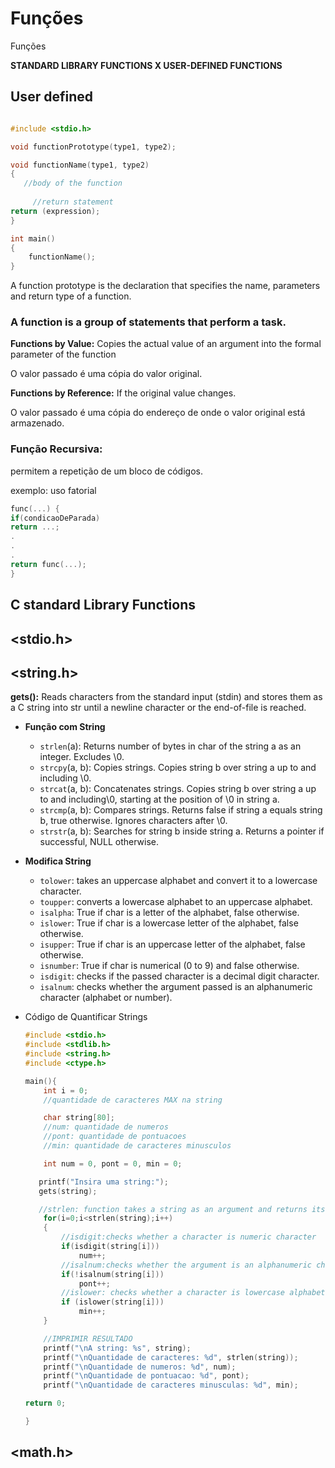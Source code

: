 # Funções

Funções 

**STANDARD LIBRARY FUNCTIONS X USER-DEFINED FUNCTIONS**

## User defined

```c

#include <stdio.h>

void functionPrototype(type1, type2);

void functionName(type1, type2)
{
   //body of the function
  
	 //return statement
return (expression);
}

int main()
{
    functionName();
}
```

A function prototype is the declaration that specifies the name, parameters and return type of a function.

### **A function is a group of statements that perform a task.**

**Functions by Value:** Copies the actual value of an argument into the formal parameter of the function

O valor passado é uma cópia
do valor original.

**Functions by Reference:** If the original value changes.

O valor passado é uma cópia
do endereço de onde o valor
original está armazenado.

### Função Recursiva:

permitem a repetição de um bloco de códigos.

exemplo: uso fatorial

```c
func(...) {
if(condicaoDeParada)
return ...;
.
.
.
return func(...);
}
```

## C standard Library Functions

## <stdio.h>

## <string.h>

**gets():** Reads characters from the standard input (stdin) and stores them as a C string into str until a newline character or the end-of-file is reached.

- **Função com String**
    - `strlen`(a): Returns number of bytes in char of the string a as an integer. Excludes \0.
    - `strcpy`(a, b): Copies strings. Copies string b over string a up
    to and including \0.
    - `strcat`(a, b): Concatenates strings. Copies string b over string
    a up to and including\0, starting at the position of \0 in string a.
    - `strcmp`(a, b): Compares strings. Returns false if string a equals string b, true otherwise. Ignores characters after \0.
    - `strstr`(a, b): Searches for string b inside string a. Returns a
    pointer if successful, NULL otherwise.
- **Modifica String**
    - `tolower`: takes an uppercase alphabet and convert it to a lowercase character.
    - `toupper`: converts a lowercase alphabet to an uppercase alphabet.
    - `isalpha`: True if char is a letter of the alphabet, false
    otherwise.
    - `islower`: True if char is a lowercase letter of the alphabet,
    false otherwise.
    - `isupper`: True if char is an uppercase letter of the alphabet,
    false otherwise.
    - `isnumber`: True if char is numerical (0 to 9) and false
    otherwise.
    - `isdigit`: checks if the passed character is a decimal digit character.
    - `isalnum`: checks whether the argument passed is an alphanumeric character (alphabet or number).
- Código de Quantificar Strings
    
    ```c
    #include <stdio.h>
    #include <stdlib.h>
    #include <string.h>
    #include <ctype.h>
    
    main(){
        int i = 0;
        //quantidade de caracteres MAX na string
    
        char string[80];
        //num: quantidade de numeros
        //pont: quantidade de pontuacoes
        //min: quantidade de caracteres minusculos
    
        int num = 0, pont = 0, min = 0;
    
       printf("Insira uma string:");
       gets(string);
    
       //strlen: function takes a string as an argument and returns its length
        for(i=0;i<strlen(string);i++)
        {
            //isdigit:checks whether a character is numeric character
            if(isdigit(string[i]))
                num++;
            //isalnum:checks whether the argument is an alphanumeric character
            if(!isalnum(string[i]))
                pont++;
            //islower: checks whether a character is lowercase alphabet
            if (islower(string[i]))
                min++;
        }
    
        //IMPRIMIR RESULTADO
        printf("\nA string: %s", string);
        printf("\nQuantidade de caracteres: %d", strlen(string));
        printf("\nQuantidade de numeros: %d", num);
        printf("\nQuantidade de pontuacao: %d", pont);
        printf("\nQuantidade de caracteres minusculas: %d", min);
    
    return 0;
    
    }
    ```
    

## <math.h>